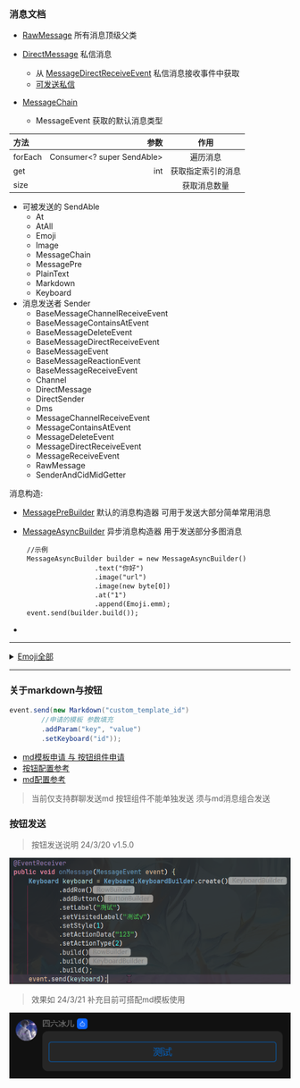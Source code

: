 ### 消息文档

- [RawMessage](../src/main/java/io/github/kloping/qqbot/entities/qqpd/message/RawMessage.java) 所有消息顶级父类
- [DirectMessage](../src/main/java/io/github/kloping/qqbot/entities/qqpd/message/DirectMessage.java) 私信消息
  - 从  [MessageDirectReceiveEvent](../src/main/java/io/github/kloping/qqbot/api/message/MessageDirectReceiveEvent.java)
    私信消息接收事件中获取
  - [可发送私信](../src/main/java/io/github/kloping/qqbot/api/DirectSender.java)


- [MessageChain](../src/main/java/io/github/kloping/qqbot/entities/ex/msg/MessageChain.java)
  - MessageEvent 获取的默认消息类型

| 方法      |                         参数 |    作用     |
|:--------|---------------------------:|:---------:|
| forEach | Consumer<? super SendAble> |   遍历消息    |
| get     |                        int | 获取指定索引的消息 |
| size    |                            |  获取消息数量   |

- 可被发送的 SendAble
  - At
  - AtAll
  - Emoji
  - Image
  - MessageChain
  - MessagePre
  - PlainText
  - Markdown
  - Keyboard
- 消息发送者 Sender
  - BaseMessageChannelReceiveEvent
  - BaseMessageContainsAtEvent
  - BaseMessageDeleteEvent
  - BaseMessageDirectReceiveEvent
  - BaseMessageEvent
  - BaseMessageReactionEvent
  - BaseMessageReceiveEvent
  - Channel
  - DirectMessage
  - DirectSender
  - Dms
  - MessageChannelReceiveEvent
  - MessageContainsAtEvent
  - MessageDeleteEvent
  - MessageDirectReceiveEvent
  - MessageReceiveEvent
  - RawMessage
  - SenderAndCidMidGetter

消息构造:

- [MessagePreBuilder](../src/main/java/io/github/kloping/qqbot/entities/ex/MessagePreBuilder.java) 默认的消息构造器
  可用于发送大部分简单常用消息
- [MessageAsyncBuilder](../src/main/java/io/github/kloping/qqbot/entities/ex/MessageAsyncBuilder.java) 异步消息构造器
  用于发送部分多图消息

       //示例
       MessageAsyncBuilder builder = new MessageAsyncBuilder()
                        .text("你好")
                        .image("url")
                        .image(new byte[0])
                        .at("1")
                        .append(Emoji.emm);
       event.send(builder.build());
-

<hr>

<details>
<summary> <a href="../src/main/java/io/github/kloping/qqbot/entities/qqpd/data/Emoji.java">Emoji全部</a> </summary> 

source: [Emoji 列表](https://bot.q.qq.com/wiki/develop/api/openapi/emoji/model.html#emoji-%E5%88%97%E8%A1%A8)

<table><thead><tr><th>表情类型</th> <th>表情ID</th> <th>表情含义</th></tr></thead> <tbody><tr><td>1</td> <td>4</td> <td>得意</td></tr> <tr><td>1</td> <td>5</td> <td>流泪</td></tr> <tr><td>1</td> <td>8</td> <td>睡</td></tr> <tr><td>1</td> <td>9</td> <td>大哭</td></tr> <tr><td>1</td> <td>10</td> <td>尴尬</td></tr> <tr><td>1</td> <td>12</td> <td>调皮</td></tr> <tr><td>1</td> <td>14</td> <td>微笑</td></tr> <tr><td>1</td> <td>16</td> <td>酷</td></tr> <tr><td>1</td> <td>21</td> <td>可爱</td></tr> <tr><td>1</td> <td>23</td> <td>傲慢</td></tr> <tr><td>1</td> <td>24</td> <td>饥饿</td></tr> <tr><td>1</td> <td>25</td> <td>困</td></tr> <tr><td>1</td> <td>26</td> <td>惊恐</td></tr> <tr><td>1</td> <td>27</td> <td>流汗</td></tr> <tr><td>1</td> <td>28</td> <td>憨笑</td></tr> <tr><td>1</td> <td>29</td> <td>悠闲</td></tr> <tr><td>1</td> <td>30</td> <td>奋斗</td></tr> <tr><td>1</td> <td>32</td> <td>疑问</td></tr> <tr><td>1</td> <td>33</td> <td>嘘</td></tr> <tr><td>1</td> <td>34</td> <td>晕</td></tr> <tr><td>1</td> <td>38</td> <td>敲打</td></tr> <tr><td>1</td> <td>39</td> <td>再见</td></tr> <tr><td>1</td> <td>41</td> <td>发抖</td></tr> <tr><td>1</td> <td>42</td> <td>爱情</td></tr> <tr><td>1</td> <td>43</td> <td>跳跳</td></tr> <tr><td>1</td> <td>49</td> <td>拥抱</td></tr> <tr><td>1</td> <td>53</td> <td>蛋糕</td></tr> <tr><td>1</td> <td>60</td> <td>咖啡</td></tr> <tr><td>1</td> <td>63</td> <td>玫瑰</td></tr> <tr><td>1</td> <td>66</td> <td>爱心</td></tr> <tr><td>1</td> <td>74</td> <td>太阳</td></tr> <tr><td>1</td> <td>75</td> <td>月亮</td></tr> <tr><td>1</td> <td>76</td> <td>赞</td></tr> <tr><td>1</td> <td>78</td> <td>握手</td></tr> <tr><td>1</td> <td>79</td> <td>胜利</td></tr> <tr><td>1</td> <td>85</td> <td>飞吻</td></tr> <tr><td>1</td> <td>89</td> <td>西瓜</td></tr> <tr><td>1</td> <td>96</td> <td>冷汗</td></tr> <tr><td>1</td> <td>97</td> <td>擦汗</td></tr> <tr><td>1</td> <td>98</td> <td>抠鼻</td></tr> <tr><td>1</td> <td>99</td> <td>鼓掌</td></tr> <tr><td>1</td> <td>100</td> <td>糗大了</td></tr> <tr><td>1</td> <td>101</td> <td>坏笑</td></tr> <tr><td>1</td> <td>102</td> <td>左哼哼</td></tr> <tr><td>1</td> <td>103</td> <td>右哼哼</td></tr> <tr><td>1</td> <td>104</td> <td>哈欠</td></tr> <tr><td>1</td> <td>106</td> <td>委屈</td></tr> <tr><td>1</td> <td>109</td> <td>左亲亲</td></tr> <tr><td>1</td> <td>111</td> <td>可怜</td></tr> <tr><td>1</td> <td>116</td> <td>示爱</td></tr> <tr><td>1</td> <td>118</td> <td>抱拳</td></tr> <tr><td>1</td> <td>120</td> <td>拳头</td></tr> <tr><td>1</td> <td>122</td> <td>爱你</td></tr> <tr><td>1</td> <td>123</td> <td>NO</td></tr> <tr><td>1</td> <td>124</td> <td>OK</td></tr> <tr><td>1</td> <td>125</td> <td>转圈</td></tr> <tr><td>1</td> <td>129</td> <td>挥手</td></tr> <tr><td>1</td> <td>144</td> <td>喝彩</td></tr> <tr><td>1</td> <td>147</td> <td>棒棒糖</td></tr> <tr><td>1</td> <td>171</td> <td>茶</td></tr> <tr><td>1</td> <td>173</td> <td>泪奔</td></tr> <tr><td>1</td> <td>174</td> <td>无奈</td></tr> <tr><td>1</td> <td>175</td> <td>卖萌</td></tr> <tr><td>1</td> <td>176</td> <td>小纠结</td></tr> <tr><td>1</td> <td>179</td> <td>doge</td></tr> <tr><td>1</td> <td>180</td> <td>惊喜</td></tr> <tr><td>1</td> <td>181</td> <td>骚扰</td></tr> <tr><td>1</td> <td>182</td> <td>笑哭</td></tr> <tr><td>1</td> <td>183</td> <td>我最美</td></tr> <tr><td>1</td> <td>201</td> <td>点赞</td></tr> <tr><td>1</td> <td>203</td> <td>托脸</td></tr> <tr><td>1</td> <td>212</td> <td>托腮</td></tr> <tr><td>1</td> <td>214</td> <td>啵啵</td></tr> <tr><td>1</td> <td>219</td> <td>蹭一蹭</td></tr> <tr><td>1</td> <td>222</td> <td>抱抱</td></tr> <tr><td>1</td> <td>227</td> <td>拍手</td></tr> <tr><td>1</td> <td>232</td> <td>佛系</td></tr> <tr><td>1</td> <td>240</td> <td>喷脸</td></tr> <tr><td>1</td> <td>243</td> <td>甩头</td></tr> <tr><td>1</td> <td>246</td> <td>加油抱抱</td></tr> <tr><td>1</td> <td>262</td> <td>脑阔疼</td></tr> <tr><td>1</td> <td>264</td> <td>捂脸</td></tr> <tr><td>1</td> <td>265</td> <td>辣眼睛</td></tr> <tr><td>1</td> <td>266</td> <td>哦哟</td></tr> <tr><td>1</td> <td>267</td> <td>头秃</td></tr> <tr><td>1</td> <td>268</td> <td>问号脸</td></tr> <tr><td>1</td> <td>269</td> <td>暗中观察</td></tr> <tr><td>1</td> <td>270</td> <td>emm</td></tr> <tr><td>1</td> <td>271</td> <td>吃瓜</td></tr> <tr><td>1</td> <td>272</td> <td>呵呵哒</td></tr> <tr><td>1</td> <td>273</td> <td>我酸了</td></tr> <tr><td>1</td> <td>277</td> <td>汪汪</td></tr> <tr><td>1</td> <td>278</td> <td>汗</td></tr> <tr><td>1</td> <td>281</td> <td>无眼笑</td></tr> <tr><td>1</td> <td>282</td> <td>敬礼</td></tr> <tr><td>1</td> <td>284</td> <td>面无表情</td></tr> <tr><td>1</td> <td>285</td> <td>摸鱼</td></tr> <tr><td>1</td> <td>287</td> <td>哦</td></tr> <tr><td>1</td> <td>289</td> <td>睁眼</td></tr> <tr><td>1</td> <td>290</td> <td>敲开心</td></tr> <tr><td>1</td> <td>293</td> <td>摸锦鲤</td></tr> <tr><td>1</td> <td>294</td> <td>期待</td></tr> <tr><td>1</td> <td>297</td> <td>拜谢</td></tr> <tr><td>1</td> <td>298</td> <td>元宝</td></tr> <tr><td>1</td> <td>299</td> <td>牛啊</td></tr> <tr><td>1</td> <td>305</td> <td>右亲亲</td></tr> <tr><td>1</td> <td>306</td> <td>牛气冲天</td></tr> <tr><td>1</td> <td>307</td> <td>喵喵</td></tr> <tr><td>1</td> <td>314</td> <td>仔细分析</td></tr> <tr><td>1</td> <td>315</td> <td>加油</td></tr> <tr><td>1</td> <td>318</td> <td>崇拜</td></tr> <tr><td>1</td> <td>319</td> <td>比心</td></tr> <tr><td>1</td> <td>320</td> <td>庆祝</td></tr> <tr><td>1</td> <td>322</td> <td>拒绝</td></tr> <tr><td>1</td> <td>324</td> <td>吃糖</td></tr> <tr><td>1</td> <td>326</td> <td>生气</td></tr> <tr><td>2</td> <td>9728</td> <td>☀ 晴天</td></tr> <tr><td>2</td> <td>9749</td> <td>☕ 咖啡</td></tr> <tr><td>2</td> <td>9786</td> <td>☺ 可爱</td></tr> <tr><td>2</td> <td>10024</td> <td>✨ 闪光</td></tr> <tr><td>2</td> <td>10060</td> <td>❌ 错误</td></tr> <tr><td>2</td> <td>10068</td> <td>❔ 问号</td></tr> <tr><td>2</td> <td>127801</td> <td>🌹 玫瑰</td></tr> <tr><td>2</td> <td>127817</td> <td>🍉 西瓜</td></tr> <tr><td>2</td> <td>127822</td> <td>🍎 苹果</td></tr> <tr><td>2</td> <td>127827</td> <td>🍓 草莓</td></tr> <tr><td>2</td> <td>127836</td> <td>🍜 拉面</td></tr> <tr><td>2</td> <td>127838</td> <td>🍞 面包</td></tr> <tr><td>2</td> <td>127847</td> <td>🍧 刨冰</td></tr> <tr><td>2</td> <td>127866</td> <td>🍺 啤酒</td></tr> <tr><td>2</td> <td>127867</td> <td>🍻 干杯</td></tr> <tr><td>2</td> <td>127881</td> <td>🎉 庆祝</td></tr> <tr><td>2</td> <td>128027</td> <td>🐛 虫</td></tr> <tr><td>2</td> <td>128046</td> <td>🐮 牛</td></tr> <tr><td>2</td> <td>128051</td> <td>🐳 鲸鱼</td></tr> <tr><td>2</td> <td>128053</td> <td>🐵 猴</td></tr> <tr><td>2</td> <td>128074</td> <td>👊 拳头</td></tr> <tr><td>2</td> <td>128076</td> <td>👌 好的</td></tr> <tr><td>2</td> <td>128077</td> <td>👍 厉害</td></tr> <tr><td>2</td> <td>128079</td> <td>👏 鼓掌</td></tr> <tr><td>2</td> <td>128089</td> <td>👙 内衣</td></tr> <tr><td>2</td> <td>128102</td> <td>👦 男孩</td></tr> <tr><td>2</td> <td>128104</td> <td>👨 爸爸</td></tr> <tr><td>2</td> <td>128147</td> <td>💓 爱心</td></tr> <tr><td>2</td> <td>128157</td> <td>💝 礼物</td></tr> <tr><td>2</td> <td>128164</td> <td>💤 睡觉</td></tr> <tr><td>2</td> <td>128166</td> <td>💦 水</td></tr> <tr><td>2</td> <td>128168</td> <td>💨 吹气</td></tr> <tr><td>2</td> <td>128170</td> <td>💪 肌肉</td></tr> <tr><td>2</td> <td>128235</td> <td>📫 邮箱</td></tr> <tr><td>2</td> <td>128293</td> <td>🔥 火</td></tr> <tr><td>2</td> <td>128513</td> <td>😁 呲牙</td></tr> <tr><td>2</td> <td>128514</td> <td>😂 激动</td></tr> <tr><td>2</td> <td>128516</td> <td>😄 高兴</td></tr> <tr><td>2</td> <td>128522</td> <td>😊 嘿嘿</td></tr> <tr><td>2</td> <td>128524</td> <td>😌 羞涩</td></tr> <tr><td>2</td> <td>128527</td> <td>😏 哼哼</td></tr> <tr><td>2</td> <td>128530</td> <td>😒 不屑</td></tr> <tr><td>2</td> <td>128531</td> <td>😓 汗</td></tr> <tr><td>2</td> <td>128532</td> <td>😔 失落</td></tr> <tr><td>2</td> <td>128536</td> <td>😘 飞吻</td></tr> <tr><td>2</td> <td>128538</td> <td>😚 亲亲</td></tr> <tr><td>2</td> <td>128540</td> <td>😜 淘气</td></tr> <tr><td>2</td> <td>128541</td> <td>😝 吐舌</td></tr> <tr><td>2</td> <td>128557</td> <td>😭 大哭</td></tr> <tr><td>2</td> <td>128560</td> <td>😰 紧张</td></tr> <tr><td>2</td> <td>128563</td> <td>😳 瞪眼</td></tr></tbody></table>

</details> 

***

### 关于markdown与按钮

```java
event.send(new Markdown("custom_template_id")
        //申请的模板 参数填充
        .addParam("key", "value")
        .setKeyboard("id"));
```

- [md模板申请 与 按钮组件申请](https://q.qq.com/qqbot/#/developer/advanced-features) 
- [按钮配置参考](https://bot.q.qq.com/wiki/develop/api-v2/server-inter/message/trans/msg-btn.html#%E6%95%B0%E6%8D%AE%E7%BB%93%E6%9E%84%E4%B8%8E%E5%8D%8F%E8%AE%AE)
- [md配置参考](https://bot.q.qq.com/wiki/develop/api-v2/server-inter/message/type/markdown.html#%E6%94%AF%E6%8C%81%E6%A0%BC%E5%BC%8F)
> 当前仅支持群聊发送md 按钮组件不能单独发送 须与md消息组合发送

### 按钮发送
> 按钮发送说明 24/3/20 v1.5.0


![img_1.png](./imgs/img_1.png)
> 效果如  24/3/21 补充目前可搭配md模板使用


![img_2.png](./imgs/img_2.png)